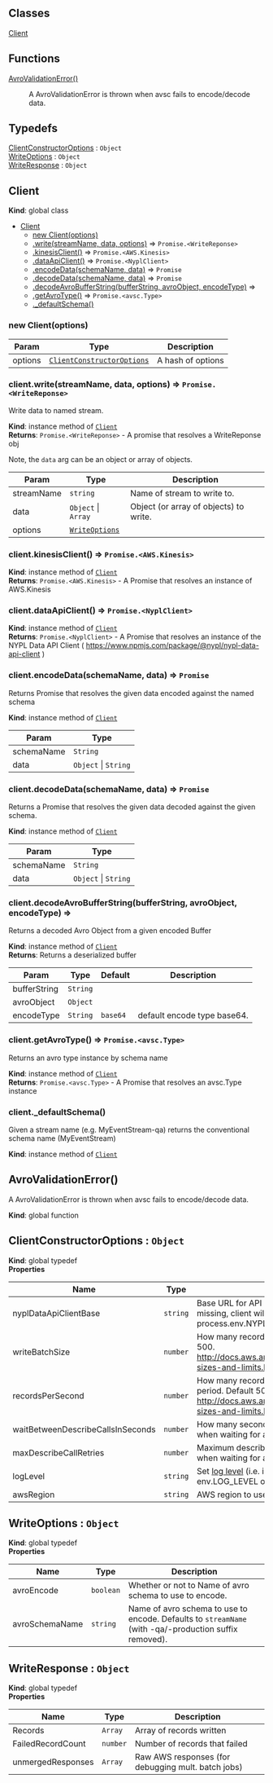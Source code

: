 ## Classes

<dl>
<dt><a href="#Client">Client</a></dt>
<dd></dd>
</dl>

## Functions

<dl>
<dt><a href="#AvroValidationError">AvroValidationError()</a></dt>
<dd><p>A AvroValidationError is thrown when avsc fails to encode/decode data.</p>
</dd>
</dl>

## Typedefs

<dl>
<dt><a href="#ClientConstructorOptions">ClientConstructorOptions</a> : <code>Object</code></dt>
<dd></dd>
<dt><a href="#WriteOptions">WriteOptions</a> : <code>Object</code></dt>
<dd></dd>
<dt><a href="#WriteResponse">WriteResponse</a> : <code>Object</code></dt>
<dd></dd>
</dl>

<a name="Client"></a>

## Client
**Kind**: global class  

* [Client](#Client)
    * [new Client(options)](#new_Client_new)
    * [.write(streamName, data, options)](#Client+write) ⇒ <code>Promise.&lt;WriteReponse&gt;</code>
    * [.kinesisClient()](#Client+kinesisClient) ⇒ <code>Promise.&lt;AWS.Kinesis&gt;</code>
    * [.dataApiClient()](#Client+dataApiClient) ⇒ <code>Promise.&lt;NyplClient&gt;</code>
    * [.encodeData(schemaName, data)](#Client+encodeData) ⇒ <code>Promise</code>
    * [.decodeData(schemaName, data)](#Client+decodeData) ⇒ <code>Promise</code>
    * [.decodeAvroBufferString(bufferString, avroObject, encodeType)](#Client+decodeAvroBufferString) ⇒
    * [.getAvroType()](#Client+getAvroType) ⇒ <code>Promise.&lt;avsc.Type&gt;</code>
    * [._defaultSchema()](#Client+_defaultSchema)

<a name="new_Client_new"></a>

### new Client(options)

| Param | Type | Description |
| --- | --- | --- |
| options | [<code>ClientConstructorOptions</code>](#ClientConstructorOptions) | A hash of options |

<a name="Client+write"></a>

### client.write(streamName, data, options) ⇒ <code>Promise.&lt;WriteReponse&gt;</code>
Write data to named stream.

**Kind**: instance method of [<code>Client</code>](#Client)  
**Returns**: <code>Promise.&lt;WriteReponse&gt;</code> - A promise that resolves a WriteReponse obj

Note, the `data` arg can be an object or array of objects.  

| Param | Type | Description |
| --- | --- | --- |
| streamName | <code>string</code> | Name of stream to write to. |
| data | <code>Object</code> \| <code>Array</code> | Object (or array of objects) to write. |
| options | [<code>WriteOptions</code>](#WriteOptions) |  |

<a name="Client+kinesisClient"></a>

### client.kinesisClient() ⇒ <code>Promise.&lt;AWS.Kinesis&gt;</code>
**Kind**: instance method of [<code>Client</code>](#Client)  
**Returns**: <code>Promise.&lt;AWS.Kinesis&gt;</code> - A Promise that resolves an instance of
    AWS.Kinesis  
<a name="Client+dataApiClient"></a>

### client.dataApiClient() ⇒ <code>Promise.&lt;NyplClient&gt;</code>
**Kind**: instance method of [<code>Client</code>](#Client)  
**Returns**: <code>Promise.&lt;NyplClient&gt;</code> - A Promise that resolves an instance of
    the NYPL Data API Client
    ( https://www.npmjs.com/package/@nypl/nypl-data-api-client )  
<a name="Client+encodeData"></a>

### client.encodeData(schemaName, data) ⇒ <code>Promise</code>
Returns Promise that resolves the given data encoded against the named schema

**Kind**: instance method of [<code>Client</code>](#Client)  

| Param | Type |
| --- | --- |
| schemaName | <code>String</code> | 
| data | <code>Object</code> \| <code>String</code> | 

<a name="Client+decodeData"></a>

### client.decodeData(schemaName, data) ⇒ <code>Promise</code>
Returns a Promise that resolves the given data decoded against the given schema.

**Kind**: instance method of [<code>Client</code>](#Client)  

| Param | Type |
| --- | --- |
| schemaName | <code>String</code> | 
| data | <code>Object</code> \| <code>String</code> | 

<a name="Client+decodeAvroBufferString"></a>

### client.decodeAvroBufferString(bufferString, avroObject, encodeType) ⇒
Returns a decoded Avro Object from a given encoded Buffer

**Kind**: instance method of [<code>Client</code>](#Client)  
**Returns**: Returns a deserialized buffer  

| Param | Type | Default | Description |
| --- | --- | --- | --- |
| bufferString | <code>String</code> |  |  |
| avroObject | <code>Object</code> |  |  |
| encodeType | <code>String</code> | <code>base64</code> | default encode type base64. |

<a name="Client+getAvroType"></a>

### client.getAvroType() ⇒ <code>Promise.&lt;avsc.Type&gt;</code>
Returns an avro type instance by schema name

**Kind**: instance method of [<code>Client</code>](#Client)  
**Returns**: <code>Promise.&lt;avsc.Type&gt;</code> - A Promise that resolves an avsc.Type instance  
<a name="Client+_defaultSchema"></a>

### client.\_defaultSchema()
Given a stream name (e.g. MyEventStream-qa) returns the conventional schema name (MyEventStream)

**Kind**: instance method of [<code>Client</code>](#Client)  
<a name="AvroValidationError"></a>

## AvroValidationError()
A AvroValidationError is thrown when avsc fails to encode/decode data.

**Kind**: global function  
<a name="ClientConstructorOptions"></a>

## ClientConstructorOptions : <code>Object</code>
**Kind**: global typedef  
**Properties**

| Name | Type | Description |
| --- | --- | --- |
| nyplDataApiClientBase | <code>string</code> | Base URL for API (e.g. 'https://[FQDN]/api/v0.1/').    If missing, client will check process.env.NYPL_API_BASE_URL |
| writeBatchSize | <code>number</code> | How many records to write to a stream    at once. Default 500.    http://docs.aws.amazon.com/streams/latest/dev/service-sizes-and-limits.html |
| recordsPerSecond | <code>number</code> | How many records to write to a    stream in a single 1s period. Default 500. AWS max is 1000/s. See:    http://docs.aws.amazon.com/streams/latest/dev/service-sizes-and-limits.html |
| waitBetweenDescribeCallsInSeconds | <code>number</code> | How many seconds to    pause between describe calls (i.e. when waiting for active stream).    Default 4 |
| maxDescribeCallRetries | <code>number</code> | Maximum describe calls to make    before giving up (i.e. when waiting for active stream). Default 10. |
| logLevel | <code>string</code> | Set [log level](https://github.com/pimterry/loglevel)    (i.e. info, error, warn, debug). Default env.LOG_LEVEL or 'error' |
| awsRegion | <code>string</code> | AWS region to use. Default us-east-1 |

<a name="WriteOptions"></a>

## WriteOptions : <code>Object</code>
**Kind**: global typedef  
**Properties**

| Name | Type | Description |
| --- | --- | --- |
| avroEncode | <code>boolean</code> | Whether or not to Name of avro schema to use to encode. |
| avroSchemaName | <code>string</code> | Name of avro schema to use to encode.     Defaults to `streamName` (with -qa/-production suffix removed). |

<a name="WriteResponse"></a>

## WriteResponse : <code>Object</code>
**Kind**: global typedef  
**Properties**

| Name | Type | Description |
| --- | --- | --- |
| Records | <code>Array</code> | Array of records written |
| FailedRecordCount | <code>number</code> | Number of records that failed |
| unmergedResponses | <code>Array</code> | Raw AWS responses (for debugging     mult. batch jobs) |

